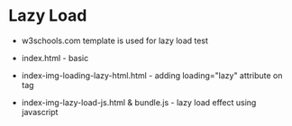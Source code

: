 # Lazy Load

* w3schools.com template is used for lazy load test

* index.html - basic

* index-img-loading-lazy-html.html - adding loading="lazy" attribute on <img> tag

* index-img-lazy-load-js.html & bundle.js - lazy load effect using javascript